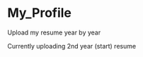 # My_Profile
<p>Upload my resume year by year</p>
<p>Currently uploading 2nd year (start) resume</p>
